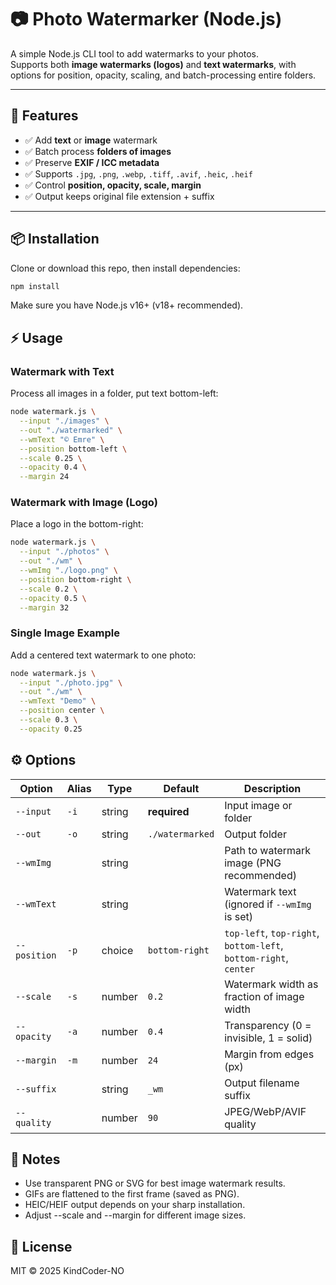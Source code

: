 # 📷 Photo Watermarker (Node.js)

A simple Node.js CLI tool to add watermarks to your photos.  
Supports both **image watermarks (logos)** and **text watermarks**, with options for position, opacity, scaling, and batch-processing entire folders.

---

## 🚀 Features
- ✅ Add **text** or **image** watermark
- ✅ Batch process **folders of images**
- ✅ Preserve **EXIF / ICC metadata**
- ✅ Supports `.jpg`, `.png`, `.webp`, `.tiff`, `.avif`, `.heic`, `.heif`
- ✅ Control **position, opacity, scale, margin**
- ✅ Output keeps original file extension + suffix

---

## 📦 Installation

Clone or download this repo, then install dependencies:

```bash
npm install
```

Make sure you have Node.js v16+ (v18+ recommended).

## ⚡ Usage
### Watermark with Text
Process all images in a folder, put text bottom-left:

```bash
node watermark.js \
  --input "./images" \
  --out "./watermarked" \
  --wmText "© Emre" \
  --position bottom-left \
  --scale 0.25 \
  --opacity 0.4 \
  --margin 24
```

### Watermark with Image (Logo)
Place a logo in the bottom-right:
```bash
node watermark.js \
  --input "./photos" \
  --out "./wm" \
  --wmImg "./logo.png" \
  --position bottom-right \
  --scale 0.2 \
  --opacity 0.5 \
  --margin 32
```

### Single Image Example
Add a centered text watermark to one photo:
```bash
node watermark.js \
  --input "./photo.jpg" \
  --out "./wm" \
  --wmText "Demo" \
  --position center \
  --scale 0.3 \
  --opacity 0.25
```

## ⚙️ Options


| Option       | Alias | Type   | Default         | Description                                                      |
| ------------ | ----- | ------ | --------------- | ---------------------------------------------------------------- |
| `--input`    | `-i`  | string | **required**    | Input image or folder                                            |
| `--out`      | `-o`  | string | `./watermarked` | Output folder                                                    |
| `--wmImg`    |       | string |                 | Path to watermark image (PNG recommended)                        |
| `--wmText`   |       | string |                 | Watermark text (ignored if `--wmImg` is set)                     |
| `--position` | `-p`  | choice | `bottom-right`  | `top-left`, `top-right`, `bottom-left`, `bottom-right`, `center` |
| `--scale`    | `-s`  | number | `0.2`           | Watermark width as fraction of image width                       |
| `--opacity`  | `-a`  | number | `0.4`           | Transparency (0 = invisible, 1 = solid)                          |
| `--margin`   | `-m`  | number | `24`            | Margin from edges (px)                                           |
| `--suffix`   |       | string | `_wm`           | Output filename suffix                                           |
| `--quality`  |       | number | `90`            | JPEG/WebP/AVIF quality                                           |

## 📝 Notes

- Use transparent PNG or SVG for best image watermark results.
- GIFs are flattened to the first frame (saved as PNG).
- HEIC/HEIF output depends on your sharp installation.
- Adjust --scale and --margin for different image sizes.

## 📄 License

MIT © 2025 KindCoder-NO
